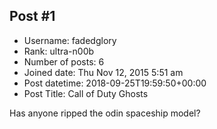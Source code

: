 ## Post #1
- Username: fadedglory
- Rank: ultra-n00b
- Number of posts: 6
- Joined date: Thu Nov 12, 2015 5:51 am
- Post datetime: 2018-09-25T19:59:50+00:00
- Post Title: Call of Duty Ghosts

Has anyone ripped the odin spaceship model?
